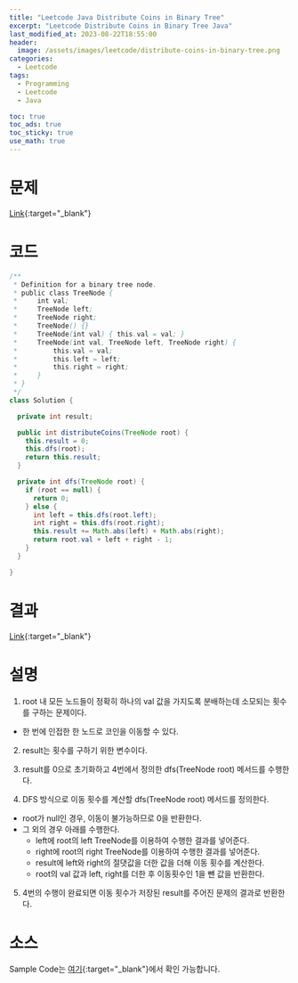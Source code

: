 ```yaml
---
title: "Leetcode Java Distribute Coins in Binary Tree"
excerpt: "Leetcode Distribute Coins in Binary Tree Java"
last_modified_at: 2023-08-22T18:55:00
header:
  image: /assets/images/leetcode/distribute-coins-in-binary-tree.png
categories:
  - Leetcode
tags:
  - Programming
  - Leetcode
  - Java

toc: true
toc_ads: true
toc_sticky: true
use_math: true
---
```

# 문제
[Link](https://leetcode.com/problems/distribute-coins-in-binary-tree){:target="_blank"}

# 코드
```java
/**
 * Definition for a binary tree node.
 * public class TreeNode {
 *     int val;
 *     TreeNode left;
 *     TreeNode right;
 *     TreeNode() {}
 *     TreeNode(int val) { this.val = val; }
 *     TreeNode(int val, TreeNode left, TreeNode right) {
 *         this.val = val;
 *         this.left = left;
 *         this.right = right;
 *     }
 * }
 */
class Solution {

  private int result;

  public int distributeCoins(TreeNode root) {
    this.result = 0;
    this.dfs(root);
    return this.result;
  }

  private int dfs(TreeNode root) {
    if (root == null) {
      return 0;
    } else {
      int left = this.dfs(root.left);
      int right = this.dfs(root.right);
      this.result += Math.abs(left) + Math.abs(right);
      return root.val + left + right - 1;
    }
  }

}
```

# 결과
[Link](https://leetcode.com/problems/distribute-coins-in-binary-tree/submissions/1028463957/){:target="_blank"}

# 설명
1. root 내 모든 노드들이 정확히 하나의 val 값을 가지도록 분배하는데 소모되는 횟수를 구하는 문제이다.
- 한 번에 인접한 한 노드로 코인을 이동할 수 있다.

2. result는 횟수를 구하기 위한 변수이다.

3. result를 0으로 초기화하고 4번에서 정의한 dfs(TreeNode root) 메서드를 수행한다.

4. DFS 방식으로 이동 횟수를 계산할 dfs(TreeNode root) 메서드를 정의한다.
- root가 null인 경우, 이동이 불가능하므로 0을 반환한다.
- 그 외의 경우 아래를 수행한다.
  - left에 root의 left TreeNode를 이용하여 수행한 결과를 넣어준다.
  - right에 root의 right TreeNode를 이용하여 수행한 결과를 넣어준다.
  - result에 left와 right의 절댓값을 더한 값을 더해 이동 횟수를 계산한다.
  - root의 val 값과 left, right를 더한 후 이동횟수인 1을 뺀 값을 반환한다.

5. 4번의 수행이 완료되면 이동 횟수가 저장된 result를 주어진 문제의 결과로 반환한다.

# 소스
Sample Code는 [여기](https://github.com/GracefulSoul/leetcode/blob/master/src/main/java/gracefulsoul/problems/DistributeCoinsInBinaryTree.java){:target="_blank"}에서 확인 가능합니다.